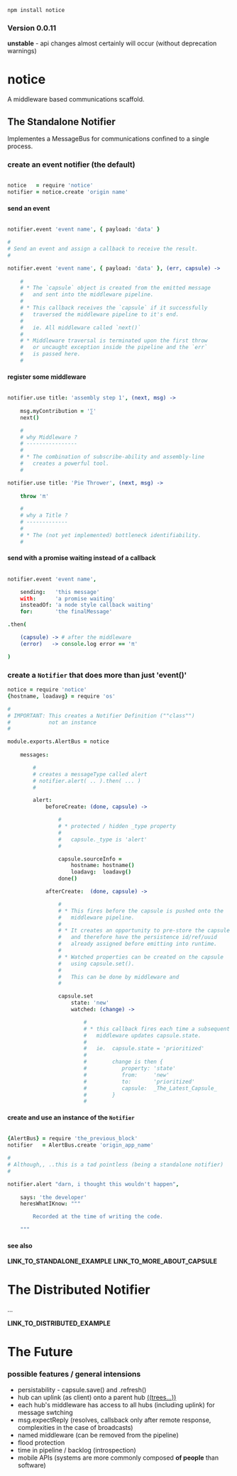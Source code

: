 `npm install notice`

### Version 0.0.11

**unstable** - api changes almost certainly will occur (without deprecation warnings)

notice
======

A middleware based communications scaffold.


The Standalone Notifier
-----------------------

Implementes a MessageBus for communications confined to a single process.

### create an event notifier (the default)

```coffee

notice   = require 'notice'
notifier = notice.create 'origin name'

```
#### send an event
```coffee

notifier.event 'event name', { payload: 'data' }

#
# Send an event and assign a callback to receive the result.
#

notifier.event 'event name', { payload: 'data' }, (err, capsule) -> 
    
    #
    # * The `capsule` object is created from the emitted message
    #   and sent into the middleware pipeline.
    # 
    # * This callback receives the `capsule` if it successfully 
    #   traversed the middleware pipeline to it's end. 
    #  
    #   ie. All middleware called `next()`
    #
    # * Middleware traversal is terminated upon the first throw 
    #   or uncaught exception inside the pipeline and the `err` 
    #   is passed here.
    # 

```
#### register some middleware
```coffee

notifier.use title: 'assembly step 1', (next, msg) -> 
    
    msg.myContribution = '∑'
    next()

    #
    # why Middleware ?
    # ----------------
    # 
    # * The combination of subscribe-ability and assembly-line
    #   creates a powerful tool.
    # 

notifier.use title: 'Pie Thrower', (next, msg) -> 
    
    throw 'π'

    #
    # why a Title ? 
    # -------------
    # 
    # * The (not yet implemented) bottleneck identifiability.
    # 

```
#### send with a promise waiting instead of a callback
```coffee

notifier.event 'event name',

    sending:   'this message'
    with:      'a promise waiting'
    insteadOf: 'a node style callback waiting'
    for:       'the finalMessage'

.then(

    (capsule) -> # after the middleware
    (error)   -> console.log error == 'π'

)

```


### create a `Notifier` that does more than just 'event()'

```coffee
notice = require 'notice'
{hostname, loadavg} = require 'os'

#
# IMPORTANT: This creates a Notifier Definition (""class"")
#            not an instance
#

module.exports.AlertBus = notice
    
    messages:

        #
        # creates a messageType called alert
        # notifier.alert( .. ).then( ... )
        #

        alert: 
            beforeCreate: (done, capsule) -> 

                # 
                # * protected / hidden _type property
                # 
                #   capsule._type is 'alert'
                # 

                capsule.sourceInfo = 
                    hostname: hostname()
                    loadavg:  loadavg()
                done()

            afterCreate:  (done, capsule) -> 

                #
                # * This fires before the capsule is pushed onto the
                #   middleware pipeline.
                # 
                # * It creates an opportunity to pre-store the capsule
                #   and therefore have the persistence id/ref/uuid
                #   already assigned before emitting into runtime.
                # 
                # * Watched properties can be created on the capsule
                #   using capsule.set(). 
                #
                #   This can be done by middleware and 
                #   

                capsule.set
                    state: 'new'
                    watched: (change) -> 

                        # 
                        # * this callback fires each time a subsequent
                        #   middleware updates capsule.state.
                        #
                        #   ie.  capsule.state = 'prioritized'
                        # 
                        #        change is then {
                        #           property: 'state' 
                        #           from:     'new'
                        #           to:       'prioritized'
                        #           capsule:  _The_Latest_Capsule_
                        #        }
                        # 

```
#### create and use an instance of the `Notifier`
```coffee

{AlertBus} = require 'the_previous_block'
notifier   = AlertBus.create 'origin_app_name'

#
# Although,, ..this is a tad pointless (being a standalone notifier)
#

notifier.alert "darn, i thought this wouldn't happen", 
    
    says: 'the developer'
    heresWhatIKnow: """ 

        Recorded at the time of writing the code. 

    """

```
#### see also

__LINK_TO_STANDALONE_EXAMPLE__
__LINK_TO_MORE_ABOUT_CAPSULE__


The Distributed Notifier
========================

...


__LINK_TO_DISTRIBUTED_EXAMPLE__


The Future
==========

### possible features / general intensions

* persistability - capsule.save() and .refresh() 
* hub can uplink (as client) onto a parent hub [((trees...))](https://github.com/nomilous/nez/tree/master/.metadata/.metadata/.metadata)
* each hub's middleware has access to all hubs (including uplink) for message swtching
* msg.expectReply (resolves, callsback only after remote response, complexities in the case of broadcasts)
* named middleware (can be removed from the pipeline)
* flood protection
* time in pipeline / backlog (introspection)
* mobile APIs (systems are more commonly composed **of people** than software)


